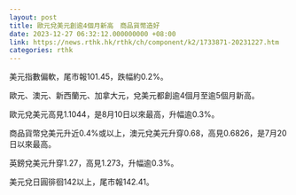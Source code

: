 ```yaml
---
layout: post
title: 歐元兌美元創逾4個月新高　商品貨幣造好
date: 2023-12-27 06:32:12.000000000 +08:00
link: https://news.rthk.hk/rthk/ch/component/k2/1733871-20231227.htm
categories: rthk
---
```


美元指數偏軟，尾市報101.45，跌幅約0.2%。

歐元、澳元、新西蘭元、加拿大元，兌美元都創逾4個月至逾5個月新高。

歐元兌美元高見1.1044，是8月10日以來最高，升幅逾0.3%。

商品貨幣兌美元升近0.4%或以上，澳元兌美元升穿0.68，高見0.6826，是7月20日以來最高。

英鎊兌美元升穿1.27，高見1.273，升幅逾0.3%。

美元兌日圓徘徊142以上，尾市報142.41。
